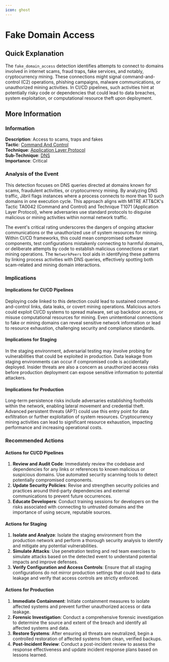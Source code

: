 ```yaml
---
icon: ghost
---
```


# Fake Domain Access

## Quick Explanation

The `fake_domain_access` detection identifies attempts to connect to domains involved in internet scams, fraud traps, fake services, and notably, cryptocurrency mining. These connections might signal command-and-control (C2) operations, phishing campaigns, malware communications, or unauthorized mining activities. In CI/CD pipelines, such activities hint at potentially risky code or dependencies that could lead to data breaches, system exploitation, or computational resource theft upon deployment.

## More Information

### Information

**Description**: Access to scams, traps and fakes  
**Tactic**: [Command And Control](../../mitre/tactics/TA0011.md)  
**Technique**: [Application Layer Protocol](../../mitre/techniques/T1071.md)  
**Sub-Technique**: [DNS](../../mitre/techniques/T1071.004.md)  
**Importance**: Critical

### Analysis of the Event

This detection focuses on DNS queries directed at domains known for scams, fraudulent activities, or cryptocurrency mining. By analyzing DNS traffic, Jibril flags instances where a process connects to more than 10 such domains in one execution cycle. This approach aligns with MITRE ATT\&CK's Tactic TA0042 (Command and Control) and Technique T1071 (Application Layer Protocol), where adversaries use standard protocols to disguise malicious or mining activities within normal network traffic.

The event's critical rating underscores the dangers of ongoing attacker communications or the unauthorized use of system resources for mining. Within CI/CD frameworks, this could mean compromised software components, test configurations mistakenly connecting to harmful domains, or deliberate attempts by code to establish malicious connections or start mining operations. The `NetworkPeers` tool aids in identifying these patterns by linking process activities with DNS queries, effectively spotting both scam-related and mining domain interactions.

### Implications

#### Implications for CI/CD Pipelines

Deploying code linked to this detection could lead to sustained command-and-control links, data leaks, or covert mining operations. Malicious actors could exploit CI/CD systems to spread malware, set up backdoor access, or misuse computational resources for mining. Even unintentional connections to fake or mining domains can reveal sensitive network information or lead to resource exhaustion, challenging security and compliance standards.

#### Implications for Staging

In the staging environment, adversarial testing may involve probing for vulnerabilities that could be exploited in production. Data leakage from staging environments can occur if compromised code is accidentally deployed. Insider threats are also a concern as unauthorized access risks before production deployment can expose sensitive information to potential attackers.

#### Implications for Production

Long-term persistence risks include adversaries establishing footholds within the network, enabling lateral movement and credential theft. Advanced persistent threats (APT) could use this entry point for data exfiltration or further exploitation of system resources. Cryptocurrency mining activities can lead to significant resource exhaustion, impacting performance and increasing operational costs.

### Recommended Actions

#### Actions for CI/CD Pipelines

1. **Review and Audit Code**: Immediately review the codebase and dependencies for any links or references to known malicious or suspicious domains. Use automated security scanning tools to detect potentially compromised components.
2. **Update Security Policies**: Revise and strengthen security policies and practices around third-party dependencies and external communications to prevent future occurrences.
3. **Educate Developers**: Conduct training sessions for developers on the risks associated with connecting to untrusted domains and the importance of using secure, reputable sources.

#### Actions for Staging

1. **Isolate and Analyze**: Isolate the staging environment from the production network and perform a thorough security analysis to identify and mitigate any potential vulnerabilities.
2. **Simulate Attacks**: Use penetration testing and red team exercises to simulate attacks based on the detected event to understand potential impacts and improve defenses.
3. **Verify Configuration and Access Controls**: Ensure that all staging configurations do not mirror production settings that could lead to data leakage and verify that access controls are strictly enforced.

#### Actions for Production

1. **Immediate Containment**: Initiate containment measures to isolate affected systems and prevent further unauthorized access or data leakage.
2. **Forensic Investigation**: Conduct a comprehensive forensic investigation to determine the source and extent of the breach and identify all affected systems and data.
3. **Restore Systems**: After ensuring all threats are neutralized, begin a controlled restoration of affected systems from clean, verified backups.
4. **Post-Incident Review**: Conduct a post-incident review to assess the response effectiveness and update incident response plans based on lessons learned.
